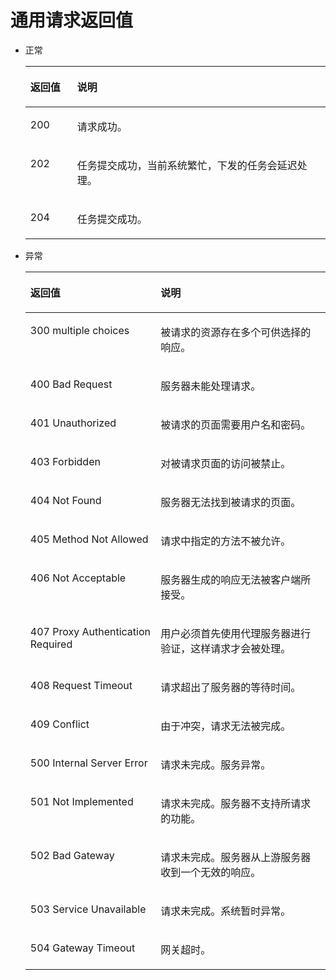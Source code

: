 # 通用请求返回值<a name="ZH-CN_TOPIC_0022067716"></a>

-   正常

    <a name="table5683702611201"></a>
    <table><thead align="left"><tr id="row5526436211201"><th class="cellrowborder" valign="top" width="15.6%" id="mcps1.1.3.1.1"><p id="p4722834111201"><a name="p4722834111201"></a><a name="p4722834111201"></a>返回值</p>
    </th>
    <th class="cellrowborder" valign="top" width="84.39999999999999%" id="mcps1.1.3.1.2"><p id="p29038811201"><a name="p29038811201"></a><a name="p29038811201"></a>说明</p>
    </th>
    </tr>
    </thead>
    <tbody><tr id="row2352145611201"><td class="cellrowborder" valign="top" width="15.6%" headers="mcps1.1.3.1.1 "><p id="p2618974411201"><a name="p2618974411201"></a><a name="p2618974411201"></a>200</p>
    </td>
    <td class="cellrowborder" valign="top" width="84.39999999999999%" headers="mcps1.1.3.1.2 "><p id="p4099449211201"><a name="p4099449211201"></a><a name="p4099449211201"></a>请求成功。</p>
    </td>
    </tr>
    <tr id="row64113038151345"><td class="cellrowborder" valign="top" width="15.6%" headers="mcps1.1.3.1.1 "><p id="p30715450151345"><a name="p30715450151345"></a><a name="p30715450151345"></a>202</p>
    </td>
    <td class="cellrowborder" valign="top" width="84.39999999999999%" headers="mcps1.1.3.1.2 "><p id="p4923491151345"><a name="p4923491151345"></a><a name="p4923491151345"></a>任务提交成功，当前系统繁忙，下发的任务会延迟处理。</p>
    </td>
    </tr>
    <tr id="row36949832151345"><td class="cellrowborder" valign="top" width="15.6%" headers="mcps1.1.3.1.1 "><p id="p32455159151345"><a name="p32455159151345"></a><a name="p32455159151345"></a>204</p>
    </td>
    <td class="cellrowborder" valign="top" width="84.39999999999999%" headers="mcps1.1.3.1.2 "><p id="p11622248151345"><a name="p11622248151345"></a><a name="p11622248151345"></a>任务提交成功。</p>
    </td>
    </tr>
    </tbody>
    </table>

-   异常

    <a name="table3221958111201"></a>
    <table><thead align="left"><tr id="row6491025211201"><th class="cellrowborder" valign="top" width="43.419999999999995%" id="mcps1.1.3.1.1"><p id="p2323902311201"><a name="p2323902311201"></a><a name="p2323902311201"></a>返回值</p>
    </th>
    <th class="cellrowborder" valign="top" width="56.58%" id="mcps1.1.3.1.2"><p id="p331274811201"><a name="p331274811201"></a><a name="p331274811201"></a>说明</p>
    </th>
    </tr>
    </thead>
    <tbody><tr id="row1892149153940"><td class="cellrowborder" valign="top" width="43.419999999999995%" headers="mcps1.1.3.1.1 "><p id="p55880872153940"><a name="p55880872153940"></a><a name="p55880872153940"></a>300 multiple choices</p>
    </td>
    <td class="cellrowborder" valign="top" width="56.58%" headers="mcps1.1.3.1.2 "><p id="p7704081153940"><a name="p7704081153940"></a><a name="p7704081153940"></a>被请求的资源存在多个可供选择的响应。</p>
    </td>
    </tr>
    <tr id="row6700602511201"><td class="cellrowborder" valign="top" width="43.419999999999995%" headers="mcps1.1.3.1.1 "><p id="p5877892611201"><a name="p5877892611201"></a><a name="p5877892611201"></a>400 Bad Request</p>
    </td>
    <td class="cellrowborder" valign="top" width="56.58%" headers="mcps1.1.3.1.2 "><p id="p6347258011201"><a name="p6347258011201"></a><a name="p6347258011201"></a>服务器未能处理请求。</p>
    </td>
    </tr>
    <tr id="row3438231311201"><td class="cellrowborder" valign="top" width="43.419999999999995%" headers="mcps1.1.3.1.1 "><p id="p3350394611201"><a name="p3350394611201"></a><a name="p3350394611201"></a>401 Unauthorized</p>
    </td>
    <td class="cellrowborder" valign="top" width="56.58%" headers="mcps1.1.3.1.2 "><p id="p2946513711201"><a name="p2946513711201"></a><a name="p2946513711201"></a>被请求的页面需要用户名和密码。</p>
    </td>
    </tr>
    <tr id="row6385964111201"><td class="cellrowborder" valign="top" width="43.419999999999995%" headers="mcps1.1.3.1.1 "><p id="p524841711201"><a name="p524841711201"></a><a name="p524841711201"></a>403 Forbidden</p>
    </td>
    <td class="cellrowborder" valign="top" width="56.58%" headers="mcps1.1.3.1.2 "><p id="p2246860911201"><a name="p2246860911201"></a><a name="p2246860911201"></a>对被请求页面的访问被禁止。</p>
    </td>
    </tr>
    <tr id="row89089411201"><td class="cellrowborder" valign="top" width="43.419999999999995%" headers="mcps1.1.3.1.1 "><p id="p505359011201"><a name="p505359011201"></a><a name="p505359011201"></a>404 Not Found</p>
    </td>
    <td class="cellrowborder" valign="top" width="56.58%" headers="mcps1.1.3.1.2 "><p id="p668765911201"><a name="p668765911201"></a><a name="p668765911201"></a>服务器无法找到被请求的页面。</p>
    </td>
    </tr>
    <tr id="row6018893311201"><td class="cellrowborder" valign="top" width="43.419999999999995%" headers="mcps1.1.3.1.1 "><p id="p4346543211201"><a name="p4346543211201"></a><a name="p4346543211201"></a>405 Method Not Allowed</p>
    </td>
    <td class="cellrowborder" valign="top" width="56.58%" headers="mcps1.1.3.1.2 "><p id="p3103908311201"><a name="p3103908311201"></a><a name="p3103908311201"></a>请求中指定的方法不被允许。</p>
    </td>
    </tr>
    <tr id="row1091629211201"><td class="cellrowborder" valign="top" width="43.419999999999995%" headers="mcps1.1.3.1.1 "><p id="p1180444211201"><a name="p1180444211201"></a><a name="p1180444211201"></a>406 Not Acceptable</p>
    </td>
    <td class="cellrowborder" valign="top" width="56.58%" headers="mcps1.1.3.1.2 "><p id="p1663578211201"><a name="p1663578211201"></a><a name="p1663578211201"></a>服务器生成的响应无法被客户端所接受。</p>
    </td>
    </tr>
    <tr id="row1550431011201"><td class="cellrowborder" valign="top" width="43.419999999999995%" headers="mcps1.1.3.1.1 "><p id="p4788962711201"><a name="p4788962711201"></a><a name="p4788962711201"></a>407 Proxy Authentication Required</p>
    </td>
    <td class="cellrowborder" valign="top" width="56.58%" headers="mcps1.1.3.1.2 "><p id="p5385460111201"><a name="p5385460111201"></a><a name="p5385460111201"></a>用户必须首先使用代理服务器进行验证，这样请求才会被处理。</p>
    </td>
    </tr>
    <tr id="row1492936211201"><td class="cellrowborder" valign="top" width="43.419999999999995%" headers="mcps1.1.3.1.1 "><p id="p131881511201"><a name="p131881511201"></a><a name="p131881511201"></a>408 Request Timeout</p>
    </td>
    <td class="cellrowborder" valign="top" width="56.58%" headers="mcps1.1.3.1.2 "><p id="p3971520911201"><a name="p3971520911201"></a><a name="p3971520911201"></a>请求超出了服务器的等待时间。</p>
    </td>
    </tr>
    <tr id="row2189256411201"><td class="cellrowborder" valign="top" width="43.419999999999995%" headers="mcps1.1.3.1.1 "><p id="p2846725111201"><a name="p2846725111201"></a><a name="p2846725111201"></a>409 Conflict</p>
    </td>
    <td class="cellrowborder" valign="top" width="56.58%" headers="mcps1.1.3.1.2 "><p id="p2414601911201"><a name="p2414601911201"></a><a name="p2414601911201"></a>由于冲突，请求无法被完成。</p>
    </td>
    </tr>
    <tr id="row1598758511201"><td class="cellrowborder" valign="top" width="43.419999999999995%" headers="mcps1.1.3.1.1 "><p id="p1992599711201"><a name="p1992599711201"></a><a name="p1992599711201"></a>500 Internal Server Error</p>
    </td>
    <td class="cellrowborder" valign="top" width="56.58%" headers="mcps1.1.3.1.2 "><p id="p339302111201"><a name="p339302111201"></a><a name="p339302111201"></a>请求未完成。服务异常。</p>
    </td>
    </tr>
    <tr id="row3053719011201"><td class="cellrowborder" valign="top" width="43.419999999999995%" headers="mcps1.1.3.1.1 "><p id="p5759332011201"><a name="p5759332011201"></a><a name="p5759332011201"></a>501 Not Implemented</p>
    </td>
    <td class="cellrowborder" valign="top" width="56.58%" headers="mcps1.1.3.1.2 "><p id="p3454733011201"><a name="p3454733011201"></a><a name="p3454733011201"></a>请求未完成。服务器不支持所请求的功能。</p>
    </td>
    </tr>
    <tr id="row4249052011201"><td class="cellrowborder" valign="top" width="43.419999999999995%" headers="mcps1.1.3.1.1 "><p id="p1918010611201"><a name="p1918010611201"></a><a name="p1918010611201"></a>502 Bad Gateway</p>
    </td>
    <td class="cellrowborder" valign="top" width="56.58%" headers="mcps1.1.3.1.2 "><p id="p1008477711201"><a name="p1008477711201"></a><a name="p1008477711201"></a>请求未完成。服务器从上游服务器收到一个无效的响应。</p>
    </td>
    </tr>
    <tr id="row2365413211201"><td class="cellrowborder" valign="top" width="43.419999999999995%" headers="mcps1.1.3.1.1 "><p id="p3693657711201"><a name="p3693657711201"></a><a name="p3693657711201"></a>503 Service Unavailable</p>
    </td>
    <td class="cellrowborder" valign="top" width="56.58%" headers="mcps1.1.3.1.2 "><p id="p3907275011201"><a name="p3907275011201"></a><a name="p3907275011201"></a>请求未完成。系统暂时异常。</p>
    </td>
    </tr>
    <tr id="row1611043211201"><td class="cellrowborder" valign="top" width="43.419999999999995%" headers="mcps1.1.3.1.1 "><p id="p2987660911201"><a name="p2987660911201"></a><a name="p2987660911201"></a>504 Gateway Timeout</p>
    </td>
    <td class="cellrowborder" valign="top" width="56.58%" headers="mcps1.1.3.1.2 "><p id="p408623011201"><a name="p408623011201"></a><a name="p408623011201"></a>网关超时。</p>
    </td>
    </tr>
    </tbody>
    </table>


